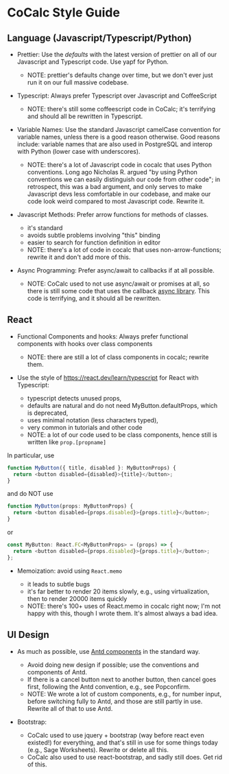 # CoCalc Style Guide

## Language (Javascript/Typescript/Python)

- Prettier: Use the _defaults_ with the latest version of prettier on all of our Javascript and Typescript code. Use yapf for Python.

  - NOTE: prettier's defaults change over time, but we don't ever just run it on our full massive codebase.

- Typescript: Always prefer Typescript over Javascript and CoffeeScript

  - NOTE: there's still some coffeescript code in CoCalc; it's terrifying and should all be rewritten in Typescript.

- Variable Names: Use the standard Javascript camelCase convention for variable names, unless there is a good reason otherwise. Good reasons include: variable names that are also used in PostgreSQL and interop with Python (lower case with underscores).

  - NOTE: there's a lot of Javascript code in cocalc that uses Python conventions. Long ago Nicholas R. argued "by using Python conventions we can easily distinguish our code from other code"; in retrospect, this was a bad argument, and only serves to make Javascript devs less comfortable in our codebase, and make our code look weird compared to most Javascript code. Rewrite it.

- Javascript Methods: Prefer arrow functions for methods of classes.

  - it's standard
  - avoids subtle problems involving "this" binding
  - easier to search for function definition in editor
  - NOTE: there's a lot of code in cocalc that uses non-arrow-functions; rewrite it and don't add more of this.

- Async Programming: Prefer async/await to callbacks if at all possible.

  - NOTE: CoCalc used to not use async/await or promises at all, so there is still some code that uses the callback [async library](https://github.com/caolan/async). This code is terrifying, and it should all be rewritten.

## React

- Functional Components and hooks: Always prefer functional components with hooks over class components

  - NOTE: there are still a lot of class components in cocalc; rewrite them.

- Use the style of https://react.dev/learn/typescript for React with Typescript:
  - typescript detects unused props,
  - defaults are natural and do not need MyButton.defaultProps, which is deprecated,
  - uses minimal notation (less characters typed),
  - very common in tutorials and other code
  - NOTE: a lot of our code used to be class components, hence still is written like `prop.[propname]`

In particular, use

```ts
function MyButton({ title, disabled }: MyButtonProps) {
  return <button disabled={disabled}>{title}</button>;
}
```

and do NOT use

```ts
function MyButton(props: MyButtonProps) {
  return <button disabled={props.disabled}>{props.title}</button>;
}
```

or

```ts
const MyButton: React.FC<MyButtonProps> = (props) => {
  return <button disabled={props.disabled}>{props.title}</button>;
};
```

- Memoization: avoid using `React.memo`

  - it leads to subtle bugs
  - it's far better to render 20 items slowly, e.g., using virtualization, then to render 20000 items quickly
  - NOTE: there's 100\+ uses of React.memo in cocalc right now; I'm not happy with this, though I wrote them. It's almost always a bad idea.

## UI Design

- As much as possible, use [Antd components](https://ant.design/) in the standard way.

  - Avoid doing new design if possible; use the conventions and components of Antd.
  - If there is a cancel button next to another button, then cancel goes first, following the Antd convention, e.g., see Popconfirm.
  - NOTE: We wrote a lot of custom components, e.g., for number input, before switching fully to Antd, and those are still partly in use. Rewrite all of that to use Antd.

- Bootstrap:
  - CoCalc used to use jquery + bootstrap (way before react even existed!) for everything, and that's still in use for some things today (e.g., Sage Worksheets). Rewrite or delete all this.
  - CoCalc also used to use react-bootstrap, and sadly still does. Get rid of this.

